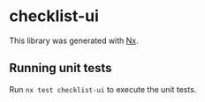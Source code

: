 # checklist-ui

This library was generated with [Nx](https://nx.dev).

## Running unit tests

Run `nx test checklist-ui` to execute the unit tests.
